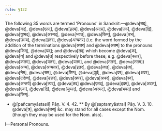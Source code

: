 ```yaml
---
rule: §132
---
```


The following 35 words are termed 'Pronouns' in Sanskrit:—@deva[तद्‌], @deva[यद्‌], @deva[एतद्‌], @deva[इदम्‌], @deva[अदस्‌], @deva[एक], @deva[द्वि], @deva[युष्मद्‌], @deva[अस्मद्‌], @deva[भवत्‌], @deva[किम्‌], @deva[उभ], @deva[उभय], @deva[इतर], @deva[अन्यतर] (i.e. the word formed by the addition of the terminations @deva[अतर] and @deva[अतम] to the pronouns @deva[किम्‌], @deva[यद्‌]; and @deva[तद्‌] which become @deva[क], @deva[य] and @deva[त] respectively before these; e.g. @deva[कतर], @deva[कतम], @deva[यतर], @deva[यतम], and @deva[ततर], @deva[ततम]) @deva[अन्य], @deva[अन्यतर], @deva[इतर], @deva[त्वत्‌], @deva[त्व], @deva[नेम], @deva[सम], @deva[सिम], @deva[पूर्व], @deva[पर], @deva[अवर], @deva[दक्षिण], @deva[उत्तर], @deva[अपर], @deva[अधर], @deva[स्व], @deva[अन्तर्य] @deva[त्यद्‌], @deva[तद्‌] @deva[एतद्‌], @deva[इदम्‌], @deva[अदस्‌], @deva[एक], @deva[द्वि], @deva[युष्मद्‌], @deva[अस्मद्‌], @deva[भवत्‌] and @deva[किम्‌].

- @[pañcamyāstasil] Pāṇ. V. 4. 42. ** By @[saptamyāstral] Pāṇ. V. 3. 10. @deva[त्र], @deva[तस्‌] &c. may stand for all cases except the Nom. (though they may be used for the Nom. also).

I—Personal Pronouns.